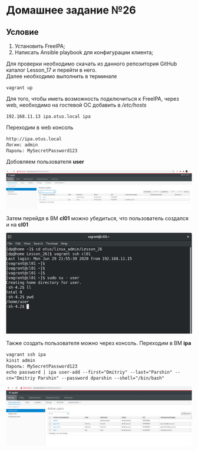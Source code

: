 # Домашнее задание №26
## Условие

1. Установить FreeIPA;  
2. Написать Ansible playbook для конфигурации клиента;  

Для проверки необходимо скачать из данного репозитория GitHub каталог Lesson_17 и перейти в него.  
Далее необходимо выполнить в терминале  

	vagrant up

Для того, чтобы иметь возможность подключиться к FreeIPA, через web, необходимо на гостевой ОС добавить в */etc/hosts*

    192.168.11.13 ipa.otus.local ipa

Переходим в web консоль

    http://ipa.otus.local
    Логин: admin
    Пароль: MySecretPassword123

Добовляем пользователя **user**

![FreeIPA](https://github.com/parshyn-dima/screens/blob/master/Lesson26/FreeIPA.png)

Затем перейдя в ВМ **cl01** можно убедиться, что пользователь создался и на **cl01**

![Client](https://github.com/parshyn-dima/screens/blob/master/Lesson26/Client.png)

 Также создать пользователя можно через консоль. Переходим в ВМ **ipa**

    vagrant ssh ipa
    kinit admin
    Пароль: MySecretPassword123
    echo password | ipa user-add --first="Dmitriy" --last="Parshin" --cn="Dmitriy Parshin" --password dparshin --shell="/bin/bash"

![FreeIPA](https://github.com/parshyn-dima/screens/blob/master/Lesson26/FreeIPA2.png)